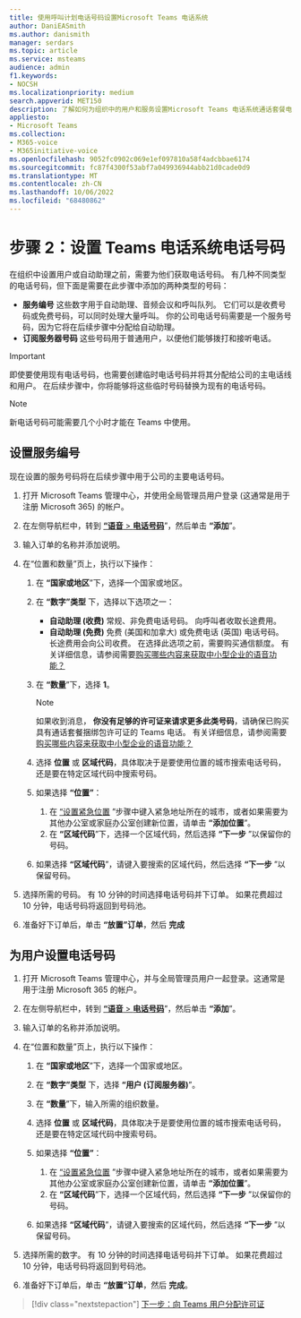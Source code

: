 ```yaml
---
title: 使用呼叫计划电话号码设置Microsoft Teams 电话系统
author: DaniEASmith
ms.author: danismith
manager: serdars
ms.topic: article
ms.service: msteams
audience: admin
f1.keywords:
- NOCSH
ms.localizationpriority: medium
search.appverid: MET150
description: 了解如何为组织中的用户和服务设置Microsoft Teams 电话系统通话套餐电话号码。
appliesto:
- Microsoft Teams
ms.collection:
- M365-voice
- M365initiative-voice
ms.openlocfilehash: 9052fc0902c069e1ef097810a58f4adcbbae6174
ms.sourcegitcommit: fc87f4300f53abf7a049936944abb21d0cade0d9
ms.translationtype: MT
ms.contentlocale: zh-CN
ms.lasthandoff: 10/06/2022
ms.locfileid: "68480862"
---
```

# <a name="step-2-set-up-teams-phone-system-phone-numbers"></a>步骤 2：设置 Teams 电话系统电话号码

在组织中设置用户或自动助理之前，需要为他们获取电话号码。 有几种不同类型的电话号码，但下面是需要在此步骤中添加的两种类型的号码：

- **服务编号** 这些数字用于自动助理、音频会议和呼叫队列。 它们可以是收费号码或免费号码，可以同时处理大量呼叫。 你的公司电话号码需要是一个服务号码，因为它将在后续步骤中分配给自动助理。
- **订阅服务器号码** 这些号码用于普通用户，以便他们能够拨打和接听电话。

> [!IMPORTANT]
> 即使要使用现有电话号码，也需要创建临时电话号码并将其分配给公司的主电话线和用户。 在后续步骤中，你将能够将这些临时号码替换为现有的电话号码。

> [!NOTE]
> 新电话号码可能需要几个小时才能在 Teams 中使用。

## <a name="set-up-a-service-number"></a>设置服务编号

现在设置的服务号码将在后续步骤中用于公司的主要电话号码。

1. 打开 Microsoft Teams 管理中心，并使用全局管理员用户登录 (这通常是用于注册 Microsoft 365) 的帐户。
2. 在左侧导航栏中，转到 <a href="https://admin.teams.microsoft.com/phone-numbers" target="_blank">**“语音** > **电话号码**</a>”，然后单击 **“添加**”。
3. 输入订单的名称并添加说明。
4. 在“位置和数量”页上，执行以下操作：
    1. 在 **“国家或地区**”下，选择一个国家或地区。
    2. 在 **“数字”类型** 下，选择以下选项之一：

        - **自动助理 (收费)** 常规、非免费电话号码。 向呼叫者收取长途费用。
        - **自动助理 (免费)** 免费 (美国和加拿大) 或免费电话 (英国) 电话号码。 长途费用会向公司收费。 在选择此选项之前，需要购买通信额度。 有关详细信息，请参阅需要[购买哪些内容来获取中小型企业的语音功能？](whats-business-voice.md)

    3. 在 **“数量**”下，选择 **1**。
        > [!NOTE]
        > 如果收到消息， **你没有足够的许可证来请求更多此类号码**，请确保已购买具有通话套餐捆绑包许可证的 Teams 电话。 有关详细信息，请参阅需要[购买哪些内容来获取中小型企业的语音功能？](whats-business-voice.md)
    4. 选择 **位置** 或 **区域代码**，具体取决于是要使用位置的城市搜索电话号码，还是要在特定区域代码中搜索号码。
    5. 如果选择 **“位置”**：

        1. 在 [“设置紧急位置](set-up-emergency-locations.md) ”步骤中键入紧急地址所在的城市，或者如果需要为其他办公室或家庭办公室创建新位置，请单击 **“添加位置**”。
        2. 在 **“区域代码**”下，选择一个区域代码，然后选择 **“下一步** ”以保留你的号码。

    6. 如果选择 **“区域代码**”，请键入要搜索的区域代码，然后选择 **“下一步** ”以保留号码。

5. 选择所需的号码。 有 10 分钟的时间选择电话号码并下订单。 如果花费超过 10 分钟，电话号码将返回到号码池。
6. 准备好下订单后，单击 **“放置”订单**，然后 **完成**

## <a name="set-up-phone-numbers-for-your-users"></a>为用户设置电话号码

1. 打开 Microsoft Teams 管理中心，并与全局管理员用户一起登录。这通常是用于注册 Microsoft 365 的帐户。
2. 在左侧导航栏中，转到 <a href="https://admin.teams.microsoft.com/phone-numbers" target="_blank">**“语音** > **电话号码**</a>”，然后单击 **“添加**”。
3. 输入订单的名称并添加说明。
4. 在“位置和数量”页上，执行以下操作：

    1. 在 **“国家或地区**”下，选择一个国家或地区。
    2. 在 **“数字”类型** 下，选择 **“用户 (订阅服务器)**”。
    3. 在 **“数量**”下，输入所需的组织数量。
    4. 选择 **位置** 或 **区域代码**，具体取决于是要使用位置的城市搜索电话号码，还是要在特定区域代码中搜索号码。
    5. 如果选择 **“位置”**：

        1. 在 [“设置紧急位置](set-up-emergency-locations.md) ”步骤中键入紧急地址所在的城市，或者如果需要为其他办公室或家庭办公室创建新位置，请单击 **“添加位置**”。
        2. 在 **“区域代码**”下，选择一个区域代码，然后选择 **“下一步** ”以保留你的号码。

    6. 如果选择 **“区域代码**”，请键入要搜索的区域代码，然后选择 **“下一步** ”以保留号码。
5. 选择所需的数字。 有 10 分钟的时间选择电话号码并下订单。 如果花费超过 10 分钟，电话号码将返回到号码池。
6. 准备好下订单后，单击 **“放置”订单**，然后 **完成**。

> [!div class="nextstepaction"]
> [下一步：向 Teams 用户分配许可证](set-up-licenses.md)
